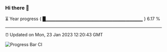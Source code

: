 ### Hi there 👋

⏳ Year progress { █▁▁▁▁▁▁▁▁▁▁▁▁▁▁▁▁▁▁▁▁▁▁▁▁▁▁▁▁▁ } 6.17 %

---

⏰ Updated on Mon, 23 Jan 2023 12:20:43 GMT

![Progress Bar CI](https://github.com/liununu/liununu/workflows/Progress%20Bar%20CI/badge.svg)
